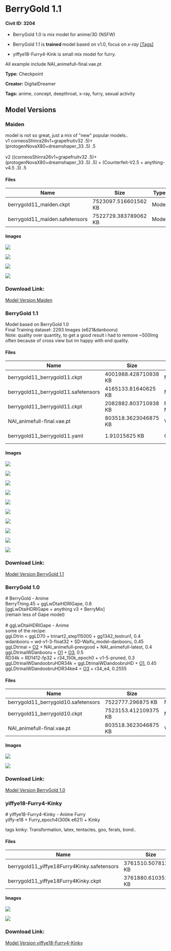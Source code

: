 # BerryGold 1.1

#### Civit ID: 3204

<ul><li><p>BerryGold 1.0 is mix model for anime/3D (NSFW)</p></li><li><p>BerryGold 1.1 is <strong>trained </strong>model based on v1.0, focus on <em>x-ray</em> <a target="_blank" rel="ugc" href="https://0bin.net/paste/hGEXeXhz#zfT2uZm0wpdYtDNvVGmWO91N2xSI-Obw4kVOZJLBc0E">[Tags]</a></p></li><li><p>yiffye18-Furry4-Kink is small mix model for furry.</p></li></ul><p>All example include NAI_animefull-final.vae.pt</p>

**Type:** Checkpoint

**Creator:** DigitalDreamer

**Tags:** anime, concept, deepthroat, x-ray, furry, sexual activity

## Model Versions

### Maiden

<p>model is not so great, just a mix of "new" popular models.. <br />v1 corneosShinra26v1+grapefruitv32 .5)+(protogenNovaX80+dreamshaper_33 .5) .5<br /><br />v2 ((corneosShinra26v1+grapefruitv32 .5)+(protogenNovaX80+dreamshaper_33 .5) .5) + (Counterfeit-V2.5 + anything-v4.5 .3) .5</p>

#### Files

| Name | Size | Type | Format | Download Url | AutoV1 | AutoV2 | SHA256 | CRC32 | BLAKE3 |
| --- | --- | --- | --- | --- | --- | --- | --- | --- | --- |
| berrygold11_maiden.ckpt | 7523097.516601562 KB | Model | PickleTensor | https://civitai.com/api/download/models/8207?type=Model&format=PickleTensor&size=full&fp=fp16 | 9BA30187 | E4D59603DA | E4D59603DA7623871732C41477F66677A6A12C67BEC03E66AF067E754CC66B53 | 6C39B205 | D1F7AB05A554358BFF5125C0434402081716E2949E07E594EB460DCD34C44006 |
| berrygold11_maiden.safetensors | 7522729.383789062 KB | Model | SafeTensor | https://civitai.com/api/download/models/8207 | D063D652 | CA72F81445 | CA72F814451B5A7D3E175F33D4910E45D24EF1A4E39F6BF3DDD098E2F9A87F32 | 8342FBB6 | 9B69BDA8820FDBDC245D9F074EE83711C490E11F071FC108C0DF20E6A0AF3361 |

#### Images

<p><img src="https://image.civitai.com/xG1nkqKTMzGDvpLrqFT7WA/a66722ac-6df7-4f6f-87d0-c1d66d8cb300/width=450/77541.jpeg" /></p>

<p><img src="https://image.civitai.com/xG1nkqKTMzGDvpLrqFT7WA/6fe163fa-54d7-424c-7a27-80007991ac00/width=450/77540.jpeg" /></p>

<p><img src="https://image.civitai.com/xG1nkqKTMzGDvpLrqFT7WA/896f916e-2cd1-4cfe-491b-6da4971cca00/width=450/94833.jpeg" /></p>

<p><img src="https://image.civitai.com/xG1nkqKTMzGDvpLrqFT7WA/90450122-7ed9-44d3-4818-5bfae0001c00/width=450/94832.jpeg" /></p>

### Download Link:

[Model Version Maiden](https://civitai.com/api/download/models/8207)

### BerryGold 1.1

<p>Model based on BerryGold 1.0<br />Final Training dataset: 2293 Images (e621&amp;danbooru)<br />Note: quality over quantity, to get a good result i had to remove ~500Img often because of cross view but im happy with end quality.</p>

#### Files

| Name | Size | Type | Format | Download Url | AutoV1 | AutoV2 | SHA256 | CRC32 | BLAKE3 |
| --- | --- | --- | --- | --- | --- | --- | --- | --- | --- |
| berrygold11_berrygold11.ckpt | 4001988.428710938 KB | Model | PickleTensor | https://civitai.com/api/download/models/7489?type=Model&format=PickleTensor&size=full&fp=fp16 | D0E96571 | CF050B98C2 | CF050B98C25901A304B1A1ECB6C4D57300D38FC7C51486FE4B135E6E9A5962DC | C282EA44 | 454A7C4815BF197EAF979B38CB3EB67602125B65660662099DAE7FEC911582DE |
| berrygold11_berrygold11.safetensors | 4165133.81640625 KB | Model | SafeTensor | https://civitai.com/api/download/models/7489 | B95999FE | A37DA1EE74 | A37DA1EE74AC2B3CB6682FCAD504EEEB7CC761A5BE9C9329516FDFDE72D4D688 | 58EA27AF | 7BDE8EBD77527CA4B06F431E0127237ED41AEE32974C3BE936B0907BBE69D861 |
| berrygold11_berrygold11.ckpt | 2082882.803710938 KB | Pruned Model | PickleTensor | https://civitai.com/api/download/models/7489?type=Pruned%20Model&format=PickleTensor&size=pruned&fp=fp16 | 24F97758 | 85496E9352 | 85496E93525D23132F58759FE45B31E3C61C23B3F718083564A898982A6BC086 | 78A14211 | 3F7F7476B3BC5FFA1D90F5D95AC35B0B3152A755183DDF8753CDCA36AF88FDA2 |
| NAI_animefull-final.vae.pt | 803518.3623046875 KB | VAE | Other | https://civitai.com/api/download/models/7489?type=VAE&format=Other | F458B5C6 | F921FB3F29 | F921FB3F29891D2A77A6571E56B8B5052420D2884129517A333C60B1B4816CDF | 65AEACBA | 2E175004F953D6DC373A9DD18BF8A1845983EB6E1B3D6EA0C76A81D344244F18 |
| berrygold11_berrygold11.yaml | 1.91015625 KB | Config | Other | https://civitai.com/api/download/models/7489?type=Config&format=Other | - | B119DAAB95 | B119DAAB9572714A31BB30CE032B63E6C311D420BC48CBF3CE5BD8972C30A7B6 | 398B8293 | CD6A22EA5651DE90689622204CAD34A70FD839AF557C7BB9747C395595CB0F5D |

#### Images

<p><img src="https://image.civitai.com/xG1nkqKTMzGDvpLrqFT7WA/ab265385-2600-4713-8140-c1926c46cf00/width=450/70140.jpeg" /></p>

<p><img src="https://image.civitai.com/xG1nkqKTMzGDvpLrqFT7WA/9d4ef5b6-fca8-47fe-e9d7-e202625a6400/width=450/70139.jpeg" /></p>

<p><img src="https://image.civitai.com/xG1nkqKTMzGDvpLrqFT7WA/2f791cb9-2a8a-4832-0a90-5fba178a1000/width=450/70138.jpeg" /></p>

<p><img src="https://image.civitai.com/xG1nkqKTMzGDvpLrqFT7WA/35fd8a22-39dc-4f97-9f4c-f19941a48000/width=450/70137.jpeg" /></p>

<p><img src="https://image.civitai.com/xG1nkqKTMzGDvpLrqFT7WA/f3ce2dfa-7721-48c7-5504-8624a075b100/width=450/70136.jpeg" /></p>

<p><img src="https://image.civitai.com/xG1nkqKTMzGDvpLrqFT7WA/52cd5a7e-1b10-4f3b-cccc-35fcf743c000/width=450/70135.jpeg" /></p>

<p><img src="https://image.civitai.com/xG1nkqKTMzGDvpLrqFT7WA/91a651f1-e64b-4ad1-3295-983291b10f00/width=450/70134.jpeg" /></p>

<p><img src="https://image.civitai.com/xG1nkqKTMzGDvpLrqFT7WA/056a99cd-b277-4927-8b87-bf4ad20b7d00/width=450/70133.jpeg" /></p>

<p><img src="https://image.civitai.com/xG1nkqKTMzGDvpLrqFT7WA/5955887d-666b-41c5-7eb8-b63d2f143a00/width=450/70132.jpeg" /></p>

<p><img src="https://image.civitai.com/xG1nkqKTMzGDvpLrqFT7WA/9d47aa86-5f79-40cc-064f-592b4adf7000/width=450/70131.jpeg" /></p>

### Download Link:

[Model Version BerryGold 1.1](https://civitai.com/api/download/models/7489)

### BerryGold 1.0

<p># BerryGold - Anime<br />BerryThing.45 + ggLwDtaiHDRIGape, 0.6<br />[ggLwDtaiHDRIGape + anything v3 + BerryMix]<br />(remain less of Gape model)<br /><br /># ggLwDtaiHDRIGape - Anime<br />some of the recipe: <br />ggLDtrin = ggLD70 + trinart2_step115000 + gg1342_testrun1, 0.4 wdanbooru = wd-v1-3-float32 + SD-Waifu_model-danbooru, 0.45 ggLDtrinai = <u>O2</u> + NAI_animefull-prevgood + NAI_animefull-latest, 0.4 ggLDtrinaiWDanbooru = <u>O1</u> + <u>O3</u>, 0.5<br />RD34k = RD1412-fp32 + r34_150k_epoch0 + v1-5-pruned, 0.3 ggLDtrinaiWDandoobruHDR34k = ggLDtrinaiWDandoobruHD + <u>O1</u>, 0.45 ggLDtrinaiWDandoobruHDR34ke4 = <u>O3</u> + r34_e4, 0.2555<br /></p>

#### Files

| Name | Size | Type | Format | Download Url | AutoV1 | AutoV2 | SHA256 | CRC32 | BLAKE3 |
| --- | --- | --- | --- | --- | --- | --- | --- | --- | --- |
| berrygold11_berrygold10.safetensors | 7522777.296875 KB | Model | SafeTensor | https://civitai.com/api/download/models/3517 | D0D51B2B | 5CACBAD403 | 5CACBAD4039513CB5365FB634A0FC9A36CD2B85EC809D0EC123E1AD6F2D4F86F | 52575584 | C06283CF0B82A83128C14721A9D64026EBB50992B8779895297F873B5BC19458 |
| berrygold11_berrygold10.ckpt | 7523153.412109375 KB | Model | PickleTensor | https://civitai.com/api/download/models/3517?type=Model&format=PickleTensor&size=full&fp=fp16 | DA637C16 | F8FFFBAAAF | F8FFFBAAAF1AA4BA81A1FB45052D4FAB6E624CD2BFE3D406DC2AC99C67C1E830 | 748E8F15 | 50E78572C2D303578DD72000EAD6F010A57B06D87B3601E369B70E628532DB6C |
| NAI_animefull-final.vae.pt | 803518.3623046875 KB | VAE | Other | https://civitai.com/api/download/models/3517?type=VAE&format=Other | F458B5C6 | F921FB3F29 | F921FB3F29891D2A77A6571E56B8B5052420D2884129517A333C60B1B4816CDF | 65AEACBA | 2E175004F953D6DC373A9DD18BF8A1845983EB6E1B3D6EA0C76A81D344244F18 |

#### Images

<p><img src="https://image.civitai.com/xG1nkqKTMzGDvpLrqFT7WA/8404a27e-7d26-4c0f-4a63-a9ce1e94f200/width=450/25388.jpeg" /></p>

<p><img src="https://image.civitai.com/xG1nkqKTMzGDvpLrqFT7WA/e294ac43-0787-4d14-fb0e-074d78fc6200/width=450/23651.jpeg" /></p>

### Download Link:

[Model Version BerryGold 1.0](https://civitai.com/api/download/models/3517)

### yiffye18-Furry4-Kinky

<p># yiffye18-Furry4-Kinky - Anime Furry<br />yiffy-e18 + Furry_epoch4(300k e621) + Kinky</p><p>tags kinky: Transformation, latex, tentacles, goo, ferals, bond..</p>

#### Files

| Name | Size | Type | Format | Download Url | AutoV1 | AutoV2 | SHA256 | CRC32 | BLAKE3 |
| --- | --- | --- | --- | --- | --- | --- | --- | --- | --- |
| berrygold11_yiffye18Furry4Kinky.safetensors | 3761510.5078125 KB | Pruned Model | SafeTensor | https://civitai.com/api/download/models/3516 | 93C2D0B5 | 354EAC7AC4 | 354EAC7AC49716F6632E7B83EBB24AE989A088482F6A4EEF70C1C5BBDECFAB06 | 7E49C281 | 03D97097F9E46B2F737B96A3AC9367222C3CBB26AACF0698998D536F963872A6 |
| berrygold11_yiffye18Furry4Kinky.ckpt | 3761880.610351562 KB | Pruned Model | PickleTensor | https://civitai.com/api/download/models/3516?type=Pruned%20Model&format=PickleTensor&size=pruned&fp=fp16 | 06C9F56C | FED37017D1 | FED37017D119ACECFE7398AE971F59D00023646C6D69361CC595A9F488335924 | 4F5D2FCF | 2AE9F633C8F35F8F2D35198F2287B15EB30A983AFEDE2C7D35D20FAE3F25F7E5 |

#### Images

<p><img src="https://image.civitai.com/xG1nkqKTMzGDvpLrqFT7WA/2ae61098-e0e0-4ad0-f5a6-48e26041b700/width=450/23625.jpeg" /></p>

<p><img src="https://image.civitai.com/xG1nkqKTMzGDvpLrqFT7WA/c714eb1d-0dcc-47a7-6166-dd094b5dbc00/width=450/23624.jpeg" /></p>

### Download Link:

[Model Version yiffye18-Furry4-Kinky](https://civitai.com/api/download/models/3516)

